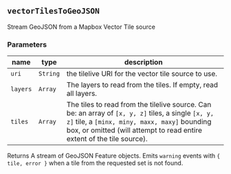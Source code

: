 ## `vectorTilesToGeoJSON`

Stream GeoJSON from a Mapbox Vector Tile source

### Parameters

| name | type | description |
| ---- | ---- | ----------- |
| `uri` | `String` | the tilelive URI for the vector tile source to use. |
| `layers` | `Array` | The layers to read from the tiles. If empty, read all layers. |
| `tiles` | `Array` | The tiles to read from the tilelive source. Can be: an array of `[x, y, z]` tiles, a single `[x, y, z]` tile, a `[minx, miny, maxx, maxy]` bounding box, or omitted (will attempt to read entire extent of the tile source). |



Returns  A stream of GeoJSON Feature objects.
Emits `warning` events with `{ tile, error }` when a tile from the
requested set is not found.

